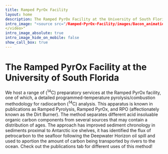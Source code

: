 ```yaml
---
title: Ramped PyrOx Facility
layout: home
description: The Ramped PyrOx Facility at the University of South Florida
intro_image: "<source src="/Ramped-PyrOx-Facility/images/Bacon_animation.mp4" type="video/mp4">
</video>"
intro_image_absolute: true
intro_image_hide_on_mobile: false
show_call_box: true
---
```


# The Ramped PyrOx Facility at the University of South Florida

We host a range of (<sup>14</sup>C) preparatory services at the Ramped PyrOx facility, one of which, a detailed programmed-temperature pyrolysis/combustion methodology for radiocarbon (<sup>14</sup>C) analysis. This apparatus is known in publications as Ramped Pyrolysis, Ramped PyrOx, and RPO (affectionately known as the Dirt Burner). The method separates different acid insoluable organic carbon components from several sources that may contain a distribution of ages. The approach has improved sediment chronology in sediments proximal to Antarctic ice shelves, it has identified the flux of petrocarbon to the seafloor following the Deepwater Horizon oil spill and used to aportion the amount of carbon being transported by rivers to the ocean. Check out the publications tab for different uses of this method!
